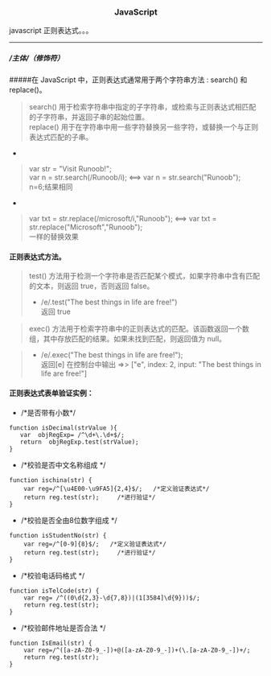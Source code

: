 ### <center>JavaScript
javascript 正则表达式。。。
***
##### /主体/（修饰符）
#####在 JavaScript 中，正则表达式通常用于两个字符串方法 : search() 和 replace()。
> search() 用于检索字符串中指定的子字符串，或检索与正则表达式相匹配的子字符串，并返回子串的起始位置。  
> replace() 用于在字符串中用一些字符替换另一些字符，或替换一个与正则表达式匹配的子串。

*
> var str = "Visit Runoob!";   
var n = str.search(/Runoob/i); <==> var n = str.search("Runoob");   
n=6;结果相同

*
> var txt = str.replace(/microsoft/i,"Runoob"); <==> var txt = str.replace("Microsoft","Runoob");  
> 一样的替换效果
#### 正则表达式方法。
> test() 方法用于检测一个字符串是否匹配某个模式，如果字符串中含有匹配的文本，则返回 true，否则返回 false。  
> 
>* /e/.test("The best things in life are free!")  
> 返回 true

> exec() 方法用于检索字符串中的正则表达式的匹配。该函数返回一个数组，其中存放匹配的结果。如果未找到匹配，则返回值为 null。  

>* /e/.exec("The best things in life are free!");  
>返回[e] 在控制台中输出 =>> ["e", index: 2, input: "The best things in life are free!"]
#### 正则表达式表单验证实例：

* /\*是否带有小数*/  
```
function isDecimal(strValue ){  
   var  objRegExp= /^\d+\.\d+$/;
   return  objRegExp.test(strValue);  
}
```  
* /*校验是否中文名称组成 */
```
function ischina(str) {
    var reg=/^[\u4E00-\u9FA5]{2,4}$/;   /*定义验证表达式*/
    return reg.test(str);     /*进行验证*/
}
```  
* /*校验是否全由8位数字组成 */
```
function isStudentNo(str) {
    var reg=/^[0-9]{8}$/;   /*定义验证表达式*/
    return reg.test(str);     /*进行验证*/
}
```
* /*校验电话码格式 */
```
function isTelCode(str) {
    var reg= /^((0\d{2,3}-\d{7,8})|(1[3584]\d{9}))$/;
    return reg.test(str);
}
```
* /*校验邮件地址是否合法 */
```
function IsEmail(str) {
    var reg=/^([a-zA-Z0-9_-])+@([a-zA-Z0-9_-])+(\.[a-zA-Z0-9_-])+/;
    return reg.test(str);
}
```